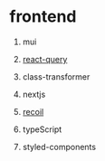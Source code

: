 # frontend


1. mui 

2. [react-query](https://github.com/xo4813/frontend/blob/main/react-query.md)
 
3. class-transformer

4. nextjs

5. [recoil](https://github.com/xo4813/frontend/blob/main/recoil.md)

6. typeScript

7. styled-components
